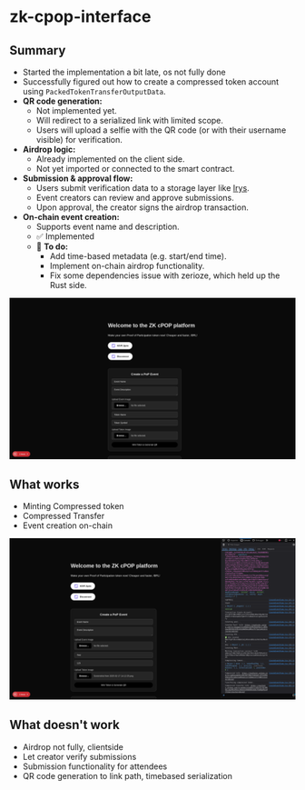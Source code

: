 # zk-cpop-interface

## Summary

- Started the implementation a bit late, os not fully done
- Successfully figured out how to create a compressed token account using `PackedTokenTransferOutputData`.
- **QR code generation:**  
  - Not implemented yet.  
  - Will redirect to a serialized link with limited scope.  
  - Users will upload a selfie with the QR code (or with their username visible) for verification.
- **Airdrop logic:**  
  - Already implemented on the client side.  
  - Not yet imported or connected to the smart contract.
- **Submission & approval flow:**  
  - Users submit verification data to a storage layer like [Irys](https://irys.xyz).  
  - Event creators can review and approve submissions.  
  - Upon approval, the creator signs the airdrop transaction.
- **On-chain event creation:**  
  - Supports event name and description.  
  - ✅ Implemented  
  - 🔧 **To do:**
    - Add time-based metadata (e.g. start/end time).
    - Implement on-chain airdrop functionality.
    - Fix some dependencies issue with zerioze, which held up the Rust side.

![alt text](image.png)

## What works
- Minting Compressed token
- Compressed Transfer
- Event creation on-chain


![alt text](image-1.png)

## What doesn't work
- Airdrop not fully, clientside
- Let creator verify submissions
- Submission functionality for attendees
- QR code generation to link path, timebased serialization